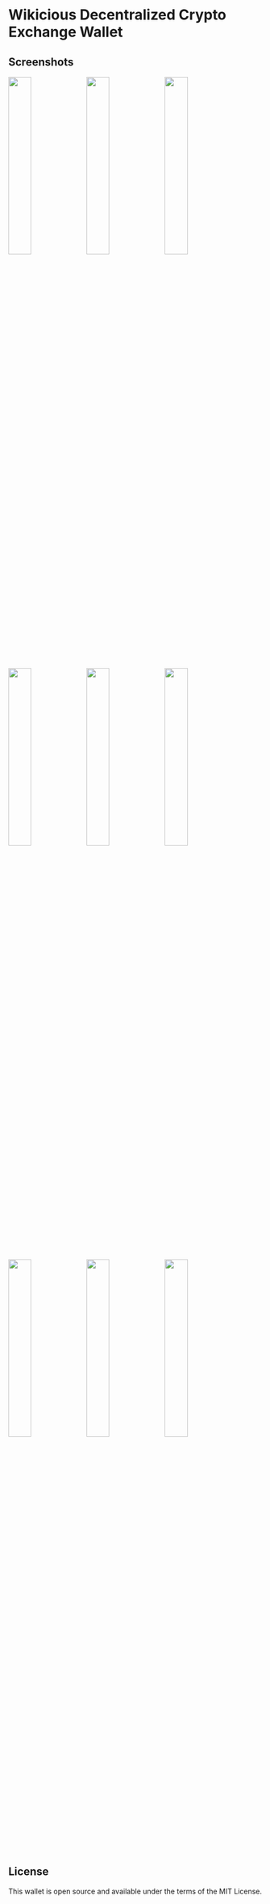 # Wikicious Decentralized Crypto Exchange Wallet

## Screenshots

<img src="https://github.com/shreyxnsh/VTOP/assets/88729972/690215aa-f511-4245-9abe-b1652187cd1d" width="30%"></img> 
<img src="https://github.com/shreyxnsh/VTOP/assets/88729972/c88676b3-377e-4e9e-8371-12303f75a112" width="30%"></img> 
<img src="https://github.com/shreyxnsh/VTOP/assets/88729972/16a959cb-955b-4efe-a6a0-5df0fad16df8" width="30%"></img> 
<img src="https://github.com/shreyxnsh/VTOP/assets/88729972/0a0af9bb-abce-48d5-8574-ce4e7ac35469" width="30%"></img> 
<img src="https://github.com/shreyxnsh/VTOP/assets/88729972/83e369cc-ef2b-442e-979b-391dc5992eb5" width="30%"></img> 
<img src="https://github.com/shreyxnsh/VTOP/assets/88729972/efe58c1b-f15b-4049-b255-0efa8e548417" width="30%"></img> 
<img src="https://github.com/shreyxnsh/VTOP/assets/88729972/44db8159-1a1d-42ae-bf15-29364333119e" width="30%"></img> 
<img src="https://github.com/shreyxnsh/VTOP/assets/88729972/edd11bb0-8263-44f4-bee3-5529a36873e7" width="30%"></img> 
<img src="https://github.com/shreyxnsh/VTOP/assets/88729972/fadebf5e-19fd-4ac2-8348-af2b24f4a3fc" width="30%"></img>

 
## License

This wallet is open source and available under the terms of the MIT License.
